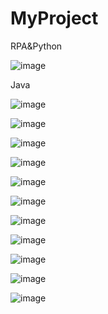 # MyProject
RPA&Python

![image](https://github.com/syul7147/MyProject/assets/154567295/27ae7444-746b-414e-9418-92490060bc14)

Java

![image](https://github.com/syul7147/MyProject/assets/154567295/9d74a328-3c04-4336-9497-70baf351524f)


![image](https://github.com/syul7147/MyProject/assets/154567295/e008c65a-6cb5-4fa2-9f08-964c33085e2d)


![image](https://github.com/syul7147/MyProject/assets/154567295/bae1e820-580c-44b1-995c-2fe2e00234be)


![image](https://github.com/syul7147/MyProject/assets/154567295/4adbd47e-ff28-4297-88c9-5964d0d831e4)


![image](https://github.com/syul7147/MyProject/assets/154567295/5cf82459-d9d6-4d5d-8b8e-f35b6e15232c)


![image](https://github.com/syul7147/MyProject/assets/154567295/b91c237d-eb67-4add-b211-dcb5ac9e4c1a)


![image](https://github.com/syul7147/MyProject/assets/154567295/ec8421f2-686c-4080-bd7b-5133bed191a0)


![image](https://github.com/syul7147/MyProject/assets/154567295/6e05a1f6-b482-44f3-8575-73f228019978)


![image](https://github.com/syul7147/MyProject/assets/154567295/021a523c-bafd-4665-8fa1-497677789a15)


![image](https://github.com/syul7147/MyProject/assets/154567295/04b9e056-1342-4939-9c78-cf984ffaf9b0)


![image](https://github.com/syul7147/MyProject/assets/154567295/eca6c5e7-e760-40c1-a825-00ef438f7fa7)






